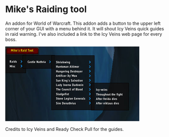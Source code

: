 # Mike's Raiding tool
An addon for World of Warcraft.
This addon adds a button to the upper left corner of your GUI with a menu behind it.
It will shout Icy Veins quick guides in raid warning. I've also included a link to the Icy Veins web page for every boss.

![Image of Mike's Raiding tool](/addon.jpg)

Credits to Icy Veins and Ready Check Pull for the guides.